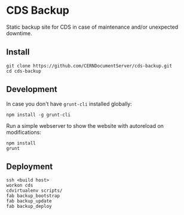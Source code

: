 # CDS Backup

Static backup site for CDS in case of maintenance and/or unexpected downtime.

## Install

```console
git clone https://github.com/CERNDocumentServer/cds-backup.git
cd cds-backup
```

## Development

In case you don't have `grunt-cli` installed globally:

```console
npm install -g grunt-cli
```

Run a simple webserver to show the website with autoreload on modifications:

```console
npm install
grunt
```

## Deployment

```console
ssh <build host>
workon cds
cdvirtualenv scripts/
fab backup_bootstrap
fab backup_update
fab backup_deploy
```
